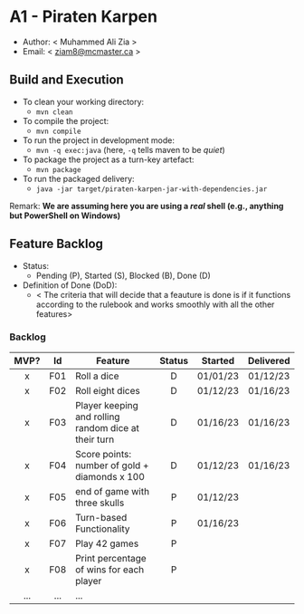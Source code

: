 # A1 - Piraten Karpen

-   Author: < Muhammed Ali Zia >
-   Email: < ziam8@mcmaster.ca >

## Build and Execution

-   To clean your working directory:
    -   `mvn clean`
-   To compile the project:
    -   `mvn compile`
-   To run the project in development mode:
    -   `mvn -q exec:java` (here, `-q` tells maven to be _quiet_)
-   To package the project as a turn-key artefact:
    -   `mvn package`
-   To run the packaged delivery:
    -   `java -jar target/piraten-karpen-jar-with-dependencies.jar`

Remark: **We are assuming here you are using a _real_ shell (e.g., anything but PowerShell on Windows)**

## Feature Backlog

-   Status:
    -   Pending (P), Started (S), Blocked (B), Done (D)
-   Definition of Done (DoD):
    -   < The criteria that will decide that a feauture is done is if it functions according to the rulebook and works smoothly with all the other features>

### Backlog

| MVP? | Id  | Feature                                              | Status | Started  | Delivered |
| :--: | :-: | ---------------------------------------------------- | :----: | :------: | :-------: |
|  x   | F01 | Roll a dice                                          |   D    | 01/01/23 | 01/12/23  |
|  x   | F02 | Roll eight dices                                     |   D    | 01/12/23 | 01/16/23  |
|  x   | F03 | Player keeping and rolling random dice at their turn |   D    | 01/16/23 | 01/16/23  |
|  x   | F04 | Score points: number of gold + diamonds x 100        |   D    | 01/12/23 | 01/16/23  |
|  x   | F05 | end of game with three skulls                        |   P    | 01/12/23 |           |
|  x   | F06 | Turn-based Functionality                             |   P    | 01/16/23 |           |
|  x   | F07 | Play 42 games                                        |   P    |          |
|  x   | F08 | Print percentage of wins for each player             |   P    |          |
| ...  | ... | ...                                                  |
